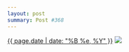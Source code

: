 ```yaml
---
layout: post
summary: Post #368
---
```


<p>
  <time><a href="/368">{{ page.date | date: "%B %e, %Y" }}</a></time>
  <a href="/368"><img src="{{ site.assets_url }}/368-320.jpg" srcset="{{ site.assets_url }}/368-640.jpg 640w, {{ site.assets_url }}/368-480.jpg 480w, {{ site.assets_url }}/368-320.jpg 320w, {{ site.assets_url }}/368-160.jpg 160w" sizes="(min-width: 700px) 50vw, calc(100vw - 2rem)" /></a>
</p>
